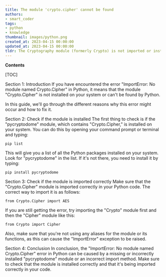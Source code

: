 ```yaml
---
title: The module 'crypto.cipher' cannot be found
authors:
- smart_coder
tags:
- python
- knowledge
thumbnail: images/python.png
created_at: 2023-04-15 00:00:00
updated_at: 2023-04-15 00:00:00
tldr: The Cryptography module (formerly Crypto) is not imported or installed in Python.
---
```


**Contents**

[TOC]

Section 1: Introduction
If you have encountered the error "ImportError: No module named Crypto.Cipher" in Python, it means that the module "Crypto.Cipher" is not installed on your system or can't be found by Python.

In this guide, we'll go through the different reasons why this error might occur and how to fix it.

Section 2: Check if the module is installed
The first thing to check is if the "pycryptodome" module, which contains "Crypto.Cipher," is installed on your system. You can do this by opening your command prompt or terminal and typing:

```
pip list
```
This will give you a list of all the Python packages installed on your system. Look for "pycryptodome" in the list. If it's not there, you need to install it by typing:

```
pip install pycryptodome
```

Section 3: Check if the module is imported correctly
Make sure that the "Crypto.Cipher" module is imported correctly in your Python code. The correct way to import it is as follows:

```
from Crypto.Cipher import AES
```

If you are still getting the error, try importing the "Crypto" module first and then the "Cipher" module like this:

```
from Crypto import Cipher
```

Also, make sure that you're not using any aliases for the module or its functions, as this can cause the "ImportError" exception to be raised.

Section 4: Conclusion
In conclusion, the "ImportError: No module named Crypto.Cipher" error in Python can be caused by a missing or incorrectly installed "pycryptodome" module or an incorrect import method. Make sure to check that the module is installed correctly and that it's being imported correctly in your code.
